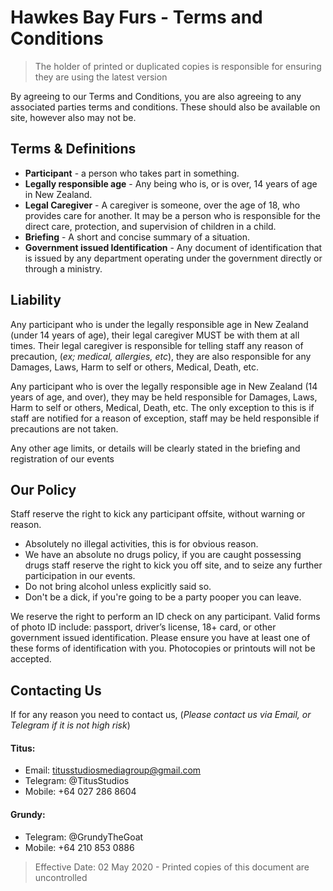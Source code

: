 # Hawkes Bay Furs - Terms and Conditions

> The holder of printed or duplicated copies is responsible for ensuring they are using the latest version

By agreeing to our Terms and Conditions, you are also agreeing to any associated parties terms and conditions. These should also be available on site, however also may not be.

## Terms & Definitions
 * **Participant** - a person who takes part in something.
 * **Legally responsible age** - Any being who is, or is over, 14 years of age in New Zealand.
 * **Legal Caregiver** - A caregiver is someone, over the age of 18, who provides care for another. It may be a person who is responsible for the direct care, protection, and supervision of children in a child.
 * **Briefing** - A short and concise summary of a situation.
 * **Government issued Identification** - Any document of identification that is issued by any department operating under the government directly or through a ministry.

## Liability 

Any participant who is under the legally responsible age in New Zealand (under 14 years of age), their legal caregiver MUST be with them at all times. Their legal caregiver is responsible for telling staff any reason of precaution, (*ex; medical, allergies, etc*), they are also responsible for any Damages, Laws, Harm to self or others, Medical, Death, etc.

Any participant who is over the legally responsible age in New Zealand (14 years of age, and over), they may be held responsible for Damages, Laws, Harm to self or others, Medical, Death, etc. The only exception to this is if staff are notified for a reason of exception, staff may be held responsible if precautions are not taken.

Any other age limits, or details will be clearly stated in the briefing and registration of our events


## Our Policy 

Staff reserve the right to kick any participant offsite, without warning or reason.

 * Absolutely no illegal activities, this is for obvious reason.
 * We have an absolute no drugs policy, if you are caught possessing drugs staff reserve the right to kick you off site, and to seize any further participation in our events.
 * Do not bring alcohol unless explicitly said so.
 * Don't be a dick, if you're going to be a party pooper you can leave.

We reserve the right to perform an ID check on any participant. Valid forms of photo ID include: passport, driver’s license, 18+ card, or other government issued identification. Please ensure you have at least one of these forms of identification with you. Photocopies or printouts will not be accepted.
 

## Contacting Us

If for any reason you need to contact us, (*Please contact us via Email, or Telegram if it is not high risk*)

#### Titus:
 * Email: titusstudiosmediagroup@gmail.com
 * Telegram: @TitusStudios
 * Mobile: +64 027 286 8604

#### Grundy:
 * Telegram: @GrundyTheGoat
 * Mobile: +64 210 853 0886


> Effective Date: 02 May 2020 - Printed copies of this document are uncontrolled
